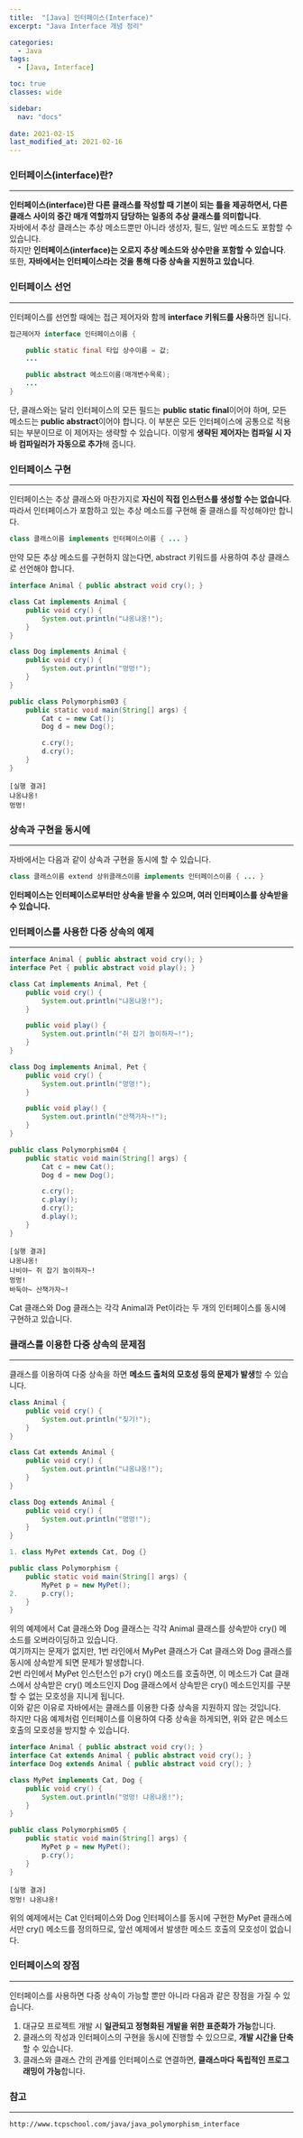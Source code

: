 ```yaml
---
title:  "[Java] 인터페이스(Interface)"
excerpt: "Java Interface 개념 정리"

categories:
  - Java
tags:
  - [Java, Interface]

toc: true
classes: wide

sidebar:
  nav: "docs"
 
date: 2021-02-15
last_modified_at: 2021-02-16
---
```


### 인터페이스(interface)란?
---
**인터페이스(interface)란 다른 클래스를 작성할 때 기본이 되는 틀을 제공하면서, 다른 클래스 사이의 중간 매개 역할까지 담당하는 일종의 추상 클래스를 의미합니다**.<br>
자바에서 추상 클래스는 추상 메소드뿐만 아니라 생성자, 필드, 일반 메소드도 포함할 수 있습니다.<br>
하지만 **인터페이스(interface)는 오로지 추상 메소드와 상수만을 포함할 수 있습니다**.<br>
또한, **자바에서는 인터페이스라는 것을 통해 다중 상속을 지원하고 있습니다**.

### 인터페이스 선언
---
인터페이스를 선언할 때에는 접근 제어자와 함께 **interface 키워드를 사용**하면 됩니다.

```java
접근제어자 interface 인터페이스이름 {

    public static final 타입 상수이름 = 값;
    ...

    public abstract 메소드이름(매개변수목록);
    ...
}
```

단, 클래스와는 달리 인터페이스의 모든 필드는 **public static final**이어야 하며, 모든 메소드는 **public abstract**이어야 합니다.
이 부분은 모든 인터페이스에 공통으로 적용되는 부분이므로 이 제어자는 생략할 수 있습니다.
이렇게 **생략된 제어자는 컴파일 시 자바 컴파일러가 자동으로 추가**해 줍니다.

### 인터페이스 구현
---
인터페이스는 추상 클래스와 마찬가지로 **자신이 직접 인스턴스를 생성할 수는 없습니다**.
따라서 인터페이스가 포함하고 있는 추상 메소드를 구현해 줄 클래스를 작성해야만 합니다.

```java
class 클래스이름 implements 인터페이스이름 { ... }
```

만약 모든 추상 메소드를 구현하지 않는다면, abstract 키워드를 사용하여 추상 클래스로 선언해야 합니다.

```java
interface Animal { public abstract void cry(); }

class Cat implements Animal {
    public void cry() {
        System.out.println("냐옹냐옹!");
    }
}

class Dog implements Animal {
    public void cry() {
        System.out.println("멍멍!");
    }
}

public class Polymorphism03 {
    public static void main(String[] args) {
        Cat c = new Cat();
        Dog d = new Dog();

        c.cry();
        d.cry();
    }
}
```

```
[실행 결과]
냐옹냐옹!
멍멍!
```

### 상속과 구현을 동시에
---
자바에서는 다음과 같이 상속과 구현을 동시에 할 수 있습니다.

```java
class 클래스이름 extend 상위클래스이름 implements 인터페이스이름 { ... }
```

**인터페이스는 인터페이스로부터만 상속을 받을 수 있으며, 여러 인터페이스를 상속받을 수 있습니다.**


### 인터페이스를 사용한 다중 상속의 예제
---

```java
interface Animal { public abstract void cry(); }
interface Pet { public abstract void play(); }

class Cat implements Animal, Pet {
    public void cry() {
        System.out.println("냐옹냐옹!");
    }

    public void play() {
        System.out.println("쥐 잡기 놀이하자~!");
    }
}

class Dog implements Animal, Pet {
    public void cry() {
        System.out.println("멍멍!");
    }

    public void play() {
        System.out.println("산책가자~!");
    }
}

public class Polymorphism04 {
    public static void main(String[] args) {
        Cat c = new Cat();
        Dog d = new Dog();

        c.cry();
        c.play();
        d.cry();
        d.play();
    }
}
```

```
[실행 결과]
냐옹냐옹!
나비야~ 쥐 잡기 놀이하자~!
멍멍!
바둑아~ 산책가자~!
```
 
Cat 클래스와 Dog 클래스는 각각 Animal과 Pet이라는 두 개의 인터페이스를 동시에 구현하고 있습니다.

### 클래스를 이용한 다중 상속의 문제점
---
클래스를 이용하여 다중 상속을 하면 **메소드 출처의 모호성 등의 문제가 발생**할 수 있습니다.

```java
class Animal { 
    public void cry() {
        System.out.println("짖기!");
    }
}

class Cat extends Animal {
    public void cry() {
        System.out.println("냐옹냐옹!");
    }
}

class Dog extends Animal {
    public void cry() {
        System.out.println("멍멍!");
    }
}

1. class MyPet extends Cat, Dog {}

public class Polymorphism {
    public static void main(String[] args) {
        MyPet p = new MyPet();
2.      p.cry();
    }
}
```
 
위의 예제에서 Cat 클래스와 Dog 클래스는 각각 Animal 클래스를 상속받아 cry() 메소드를 오버라이딩하고 있습니다.<br>
여기까지는 문제가 없지만, 1번 라인에서 MyPet 클래스가 Cat 클래스와 Dog 클래스를 동시에 상속받게 되면 문제가 발생합니다.<br>
2번 라인에서 MyPet 인스턴스인 p가 cry() 메소드를 호출하면, 이 메소드가 Cat 클래스에서 상속받은 cry() 메소드인지 Dog 클래스에서 상속받은 cry() 메소드인지를 구분할 수 없는 모호성을 지니게 됩니다.<br>
이와 같은 이유로 자바에서는 클래스를 이용한 다중 상속을 지원하지 않는 것입니다.<br>
하지만 다음 예제처럼 인터페이스를 이용하여 다중 상속을 하게되면, 위와 같은 메소드 호출의 모호성을 방지할 수 있습니다.

```java
interface Animal { public abstract void cry(); }
interface Cat extends Animal { public abstract void cry(); }
interface Dog extends Animal { public abstract void cry(); }

class MyPet implements Cat, Dog {
    public void cry() {
        System.out.println("멍멍! 냐옹냐옹!");
    }
}

public class Polymorphism05 {
    public static void main(String[] args) {
        MyPet p = new MyPet();
        p.cry();
    }
}
```

```
[실행 결과]
멍멍! 냐옹냐옹!
```

위의 예제에서는 Cat 인터페이스와 Dog 인터페이스를 동시에 구현한 MyPet 클래스에서만 cry() 메소드를 정의하므로, 앞선 예제에서 발생한 메소드 호출의 모호성이 없습니다.

### 인터페이스의 장점
---
인터페이스를 사용하면 다중 상속이 가능할 뿐만 아니라 다음과 같은 장점을 가질 수 있습니다.

1. 대규모 프로젝트 개발 시 **일관되고 정형화된 개발을 위한 표준화가 가능**합니다.
2. 클래스의 작성과 인터페이스의 구현을 동시에 진행할 수 있으므로, **개발 시간을 단축**할 수 있습니다.
3. 클래스와 클래스 간의 관계를 인터페이스로 연결하면, **클래스마다 독립적인 프로그래밍이 가능**합니다.


### 참고
---

```
http://www.tcpschool.com/java/java_polymorphism_interface
```
